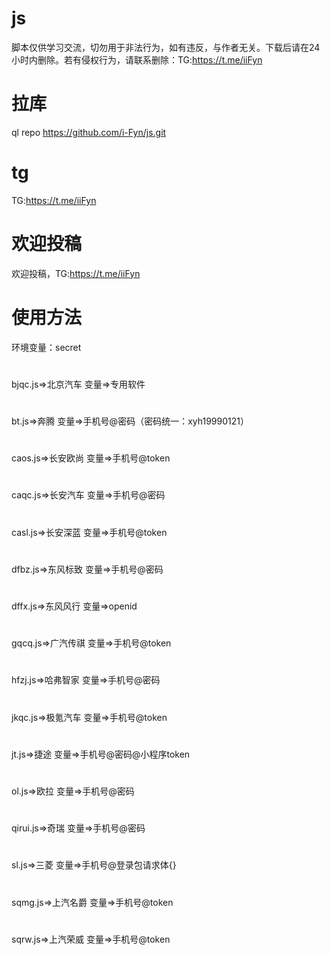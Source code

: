 # js

脚本仅供学习交流，切勿用于非法行为，如有违反，与作者无关。下载后请在24小时内删除。若有侵权行为，请联系删除：TG:https://t.me/iiFyn


# 拉库


ql repo https://github.com/i-Fyn/js.git


# tg

TG:https://t.me/iiFyn


# 欢迎投稿
欢迎投稿，TG:https://t.me/iiFyn

# 使用方法

环境变量：secret
#

bjqc.js=>北京汽车  变量=>专用软件
#
bt.js=>奔腾  变量=>手机号@密码（密码统一：xyh19990121）
#
caos.js=>长安欧尚  变量=>手机号@token
#
caqc.js=>长安汽车  变量=>手机号@密码
#
casl.js=>长安深蓝  变量=>手机号@token
#
dfbz.js=>东风标致  变量=>手机号@密码
#
dffx.js=>东风风行  变量=>openid
#
gqcq.js=>广汽传祺  变量=>手机号@token
#
hfzj.js=>哈弗智家  变量=>手机号@密码
#
jkqc.js=>极氪汽车  变量=>手机号@token
#
jt.js=>捷途  变量=>手机号@密码@小程序token
#
ol.js=>欧拉  变量=>手机号@密码
#
qirui.js=>奇瑞  变量=>手机号@密码
#
sl.js=>三菱  变量=>手机号@登录包请求体{}
#
sqmg.js=>上汽名爵  变量=>手机号@token
#
sqrw.js=>上汽荣威  变量=>手机号@token

